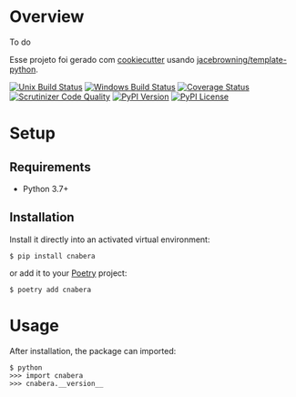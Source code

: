 # Overview

To do

Esse projeto foi gerado com  [cookiecutter](https://github.com/audreyr/cookiecutter) usando [jacebrowning/template-python](https://github.com/jacebrowning/template-python).

[![Unix Build Status](https://img.shields.io/travis/jeitto/cnabera/master.svg?label=unix)](https://travis-ci.org/jeitto/cnabera)
[![Windows Build Status](https://img.shields.io/appveyor/ci/jeitto/cnabera/master.svg?label=window)](https://ci.appveyor.com/project/jeitto/cnabera)
[![Coverage Status](https://img.shields.io/coveralls/jeitto/cnabera/master.svg)](https://coveralls.io/r/jeitto/cnabera)
[![Scrutinizer Code Quality](https://img.shields.io/scrutinizer/g/jeitto/cnabera.svg)](https://scrutinizer-ci.com/g/jeitto/cnabera/?branch=master)
[![PyPI Version](https://img.shields.io/pypi/v/cnabera.svg)](https://pypi.org/project/cnabera)
[![PyPI License](https://img.shields.io/pypi/l/cnabera.svg)](https://pypi.org/project/cnabera)

# Setup

## Requirements

* Python 3.7+

## Installation

Install it directly into an activated virtual environment:

```text
$ pip install cnabera
```

or add it to your [Poetry](https://poetry.eustace.io/) project:

```text
$ poetry add cnabera
```

# Usage

After installation, the package can imported:

```text
$ python
>>> import cnabera
>>> cnabera.__version__
```
